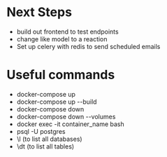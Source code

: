 # Next Steps
- build out frontend to test endpoints
- change like model to a reaction
- Set up celery with redis to send scheduled emails

# Useful commands
- docker-compose up
- docker-compose up --build
- docker-compose down
- docker-compose down --volumes
- docker exec -it container_name bash
- psql -U postgres
- \l (to list all databases)
- \dt (to list all tables)